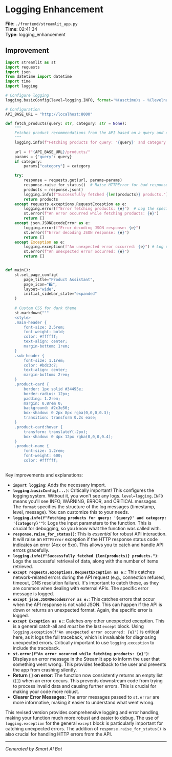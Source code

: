 # Logging Enhancement

**File**: `./frontend/streamlit_app.py`  
**Time**: 02:41:34  
**Type**: logging_enhancement

## Improvement

```python
import streamlit as st
import requests
import json
from datetime import datetime
import time
import logging

# Configure logging
logging.basicConfig(level=logging.INFO, format='%(asctime)s - %(levelname)s - %(message)s')

# Configuration
API_BASE_URL = "http://localhost:8000"

def fetch_products(query: str, category: str = None):
    """
    Fetches product recommendations from the API based on a query and optional category.
    """
    logging.info(f"Fetching products for query: '{query}' and category: '{category}'")  # Log input parameters
    
    url = f"{API_BASE_URL}/products/"
    params = {"query": query}
    if category:
        params["category"] = category

    try:
        response = requests.get(url, params=params)
        response.raise_for_status()  # Raise HTTPError for bad responses (4xx or 5xx)
        products = response.json()
        logging.info(f"Successfully fetched {len(products)} products.")  # Log success and number of products
        return products
    except requests.exceptions.RequestException as e:
        logging.error(f"Error fetching products: {e}")  # Log the specific error
        st.error(f"An error occurred while fetching products: {e}")
        return []
    except json.JSONDecodeError as e:
        logging.error(f"Error decoding JSON response: {e}")
        st.error(f"Error decoding JSON response: {e}")
        return []
    except Exception as e:
        logging.exception(f"An unexpected error occurred: {e}") # Log unexpected exceptions with traceback
        st.error(f"An unexpected error occurred: {e}")
        return []


def main():
    st.set_page_config(
        page_title="Product Assistant",
        page_icon="🛍️",
        layout="wide",
        initial_sidebar_state="expanded"
    )
    
    # Custom CSS for dark theme
    st.markdown("""
    <style>
    .main-header {
        font-size: 2.5rem;
        font-weight: bold;
        color: #ffffff;
        text-align: center;
        margin-bottom: 1rem;
    }
    .sub-header {
        font-size: 1.1rem;
        color: #bdc3c7;
        text-align: center;
        margin-bottom: 2rem;
    }
    .product-card {
        border: 1px solid #34495e;
        border-radius: 12px;
        padding: 1.2rem;
        margin: 0.8rem 0;
        background: #2c3e50;
        box-shadow: 0 2px 8px rgba(0,0,0,0.3);
        transition: transform 0.2s ease;
    }
    .product-card:hover {
        transform: translateY(-2px);
        box-shadow: 0 4px 12px rgba(0,0,0,0.4);
    }
    .product-name {
        font-size: 1.2rem;
        font-weight: 600;
        color: #ffffff;
    

```

Key improvements and explanations:

* **`import logging`**:  Adds the necessary import.
* **`logging.basicConfig(...)`**:  Critically important!  This configures the logging system.  Without it, you won't see any logs.  `level=logging.INFO` means you'll see INFO, WARNING, ERROR, and CRITICAL messages.  The `format` specifies the structure of the log messages (timestamp, level, message).  You can customize this to your needs.
* **`logging.info(f"Fetching products for query: '{query}' and category: '{category}'")`**: Logs the input parameters to the function. This is crucial for debugging, so you know what the function was called with.
* **`response.raise_for_status()`**:  This is *essential* for robust API interaction.  It will raise an `HTTPError` exception if the HTTP response status code indicates an error (4xx or 5xx).  This allows you to catch and handle API errors gracefully.
* **`logging.info(f"Successfully fetched {len(products)} products.")`**: Logs the successful retrieval of data, along with the number of items retrieved.
* **`except requests.exceptions.RequestException as e:`**: This catches network-related errors during the API request (e.g., connection refused, timeout, DNS resolution failure).  It's important to catch these, as they are common when dealing with external APIs. The specific error message is logged.
* **`except json.JSONDecodeError as e:`**: This catches errors that occur when the API response is not valid JSON.  This can happen if the API is down or returns an unexpected format. Again, the specific error is logged.
* **`except Exception as e:`**: Catches *any* other unexpected exception.  This is a general catch-all and *must* be the last `except` block.  Using `logging.exception(f"An unexpected error occurred: {e}")` is critical here, as it logs the full traceback, which is invaluable for diagnosing unexpected errors.  Critically important to use `logging.exception` to include the traceback.
* **`st.error(f"An error occurred while fetching products: {e}")`**: Displays an error message in the Streamlit app to inform the user that something went wrong.  This provides feedback to the user and prevents the app from crashing silently.
* **Return `[]` on error**:  The function now consistently returns an empty list (`[]`) when an error occurs.  This prevents downstream code from trying to process invalid data and causing further errors. This is crucial for making your code more robust.
* **Clearer Error Messages:** The error messages passed to `st.error` are more informative, making it easier to understand what went wrong.

This revised version provides comprehensive logging and error handling, making your function much more robust and easier to debug.  The use of `logging.exception` for the general `except` block is particularly important for catching unexpected errors.  The addition of `response.raise_for_status()` is also crucial for handling HTTP errors from the API.

---
*Generated by Smart AI Bot*
